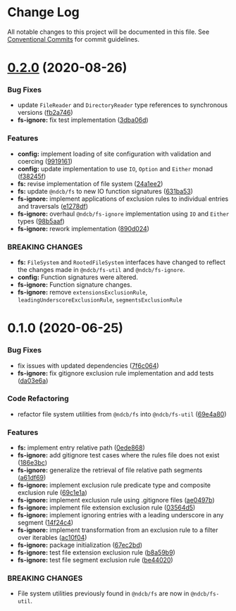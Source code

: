 # Change Log

All notable changes to this project will be documented in this file.
See [Conventional Commits](https://conventionalcommits.org) for commit guidelines.

# [0.2.0](https://github.com/NDCB/generator/tree/master/packages/ndcb-fs-ignore/compare/@ndcb/fs-ignore@0.1.0...@ndcb/fs-ignore@0.2.0) (2020-08-26)


### Bug Fixes

* update `FileReader` and `DirectoryReader` type references to synchronous versions ([fb2a746](https://github.com/NDCB/generator/tree/master/packages/ndcb-fs-ignore/commit/fb2a746e267154ebf1d8a4f35360a9fc539e96bd))
* **fs-ignore:** fix test implementation ([3dba06d](https://github.com/NDCB/generator/tree/master/packages/ndcb-fs-ignore/commit/3dba06ddfb2141553c8f2227135cf699323bea71))


### Features

* **config:** implement loading of site configuration with validation and coercing ([9919161](https://github.com/NDCB/generator/tree/master/packages/ndcb-fs-ignore/commit/9919161decf957b19651ce868144ed334a4dd995))
* **config:** update implementation to use `IO`, `Option` and `Either` monad ([f38245f](https://github.com/NDCB/generator/tree/master/packages/ndcb-fs-ignore/commit/f38245f5d5ab90199aed282d284072f8c623d3bb))
* **fs:** revise implementation of file system ([24a1ee2](https://github.com/NDCB/generator/tree/master/packages/ndcb-fs-ignore/commit/24a1ee20215dc3c02061ebf9472e1515d276b935))
* **fs:** update `@ndcb/fs` to new IO function signatures ([631ba53](https://github.com/NDCB/generator/tree/master/packages/ndcb-fs-ignore/commit/631ba532d763b0e6f8f53dc0bfb4458113d9827a))
* **fs-ignore:** implement applications of exclusion rules to individual entries and traversals ([e1278df](https://github.com/NDCB/generator/tree/master/packages/ndcb-fs-ignore/commit/e1278dfdc9da65b2ee5429495069af9c6bc87e2a))
* **fs-ignore:** overhaul `@ndcb/fs-ignore` implementation using `IO` and `Either` types ([98b5aaf](https://github.com/NDCB/generator/tree/master/packages/ndcb-fs-ignore/commit/98b5aafa593efbd7895fec2269ba86f7b53a0dc8))
* **fs-ignore:** rework implementation ([890d024](https://github.com/NDCB/generator/tree/master/packages/ndcb-fs-ignore/commit/890d024a0b3d3078ddda5680ea45915e2c506674))


### BREAKING CHANGES

* **fs:** `FileSystem` and `RootedFileSystem` interfaces have changed to reflect the changes
made in `@ndcb/fs-util` and `@ndcb/fs-ignore`.
* **config:** Function signatures were altered.
* **fs-ignore:** Function signature changes.
* **fs-ignore:** remove `extensionsExclusionRule`, `leadingUnderscoreExclusionRule`,
`segmentsExclusionRule`





# 0.1.0 (2020-06-25)


### Bug Fixes

* fix issues with updated dependencies ([7f6c064](https://github.com/NDCB/generator/tree/master/packages/ndcb-fs-ignore/commit/7f6c064cc6ddc715597d88ff6c444cb18c8a3a0c))
* **fs-ignore:** fix gitignore exclusion rule implementation and add tests ([da03e6a](https://github.com/NDCB/generator/tree/master/packages/ndcb-fs-ignore/commit/da03e6a86eda407fcdf0fc7d7fe81b937fef280b))


### Code Refactoring

* refactor file system utilities from `@ndcb/fs` into `@ndcb/fs-util` ([69e4a80](https://github.com/NDCB/generator/tree/master/packages/ndcb-fs-ignore/commit/69e4a809e37d0ff559e1a60af30fdf38abcf0ba4))


### Features

* **fs:** implement entry relative path ([0ede868](https://github.com/NDCB/generator/tree/master/packages/ndcb-fs-ignore/commit/0ede86840d2926c20d34ee020a8f0669d6963cb3))
* **fs-ignore:** add gitignore test cases where the rules file does not exist ([186e3bc](https://github.com/NDCB/generator/tree/master/packages/ndcb-fs-ignore/commit/186e3bc85e64dcf25efcaa58bb42467791f52fc9))
* **fs-ignore:** generalize the retrieval of file relative path segments ([a61df69](https://github.com/NDCB/generator/tree/master/packages/ndcb-fs-ignore/commit/a61df6962510e8318fd02b69d8753dd667cd5bd2))
* **fs-ignore:** implement exclusion rule predicate type and composite exclusion rule ([69c1e1a](https://github.com/NDCB/generator/tree/master/packages/ndcb-fs-ignore/commit/69c1e1a5b45fecadd67142bc0f5a34ff40d569f0))
* **fs-ignore:** implement exclusion rule using .gitignore files ([ae0497b](https://github.com/NDCB/generator/tree/master/packages/ndcb-fs-ignore/commit/ae0497ba7ac505d59635c51b4a32e1354aea4820))
* **fs-ignore:** implement file extension exclusion rule ([03564d5](https://github.com/NDCB/generator/tree/master/packages/ndcb-fs-ignore/commit/03564d53ed333b5a7ed04c7ed8ea81c86fe4a90c))
* **fs-ignore:** implement ignoring entries with a leading underscore in any segment ([14f24c4](https://github.com/NDCB/generator/tree/master/packages/ndcb-fs-ignore/commit/14f24c4755ff416ae6e54e6936f46f7ac3cc5535))
* **fs-ignore:** implement transformation from an exclusion rule to a filter over iterables ([ac10f04](https://github.com/NDCB/generator/tree/master/packages/ndcb-fs-ignore/commit/ac10f04243925d17121f6f004f619539124b483e))
* **fs-ignore:** package initialization ([67ec2bd](https://github.com/NDCB/generator/tree/master/packages/ndcb-fs-ignore/commit/67ec2bd7ad4d835d582a84528113d9a1bfb129eb))
* **fs-ignore:** test file extension exclusion rule ([b8a59b9](https://github.com/NDCB/generator/tree/master/packages/ndcb-fs-ignore/commit/b8a59b9e8a2fbe95c026b9471ede1baf722a9efe))
* **fs-ignore:** test file segment exclusion rule ([be44020](https://github.com/NDCB/generator/tree/master/packages/ndcb-fs-ignore/commit/be440203999a93f5bdb9da50c4ebfc3a50ec8124))


### BREAKING CHANGES

* File system utilities previously found in `@ndcb/fs` are now in `@ndcb/fs-util`.
